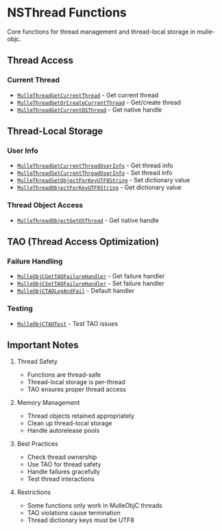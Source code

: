 # NSThread Functions

Core functions for thread management and thread-local storage in mulle-objc.

## Thread Access

### Current Thread
- [`MulleThreadGetCurrentThread`](https://www.perplexity.ai/search?q=Please+create+some+detailed+API+documentation+for+the+function+MulleThreadGetCurrentThread+of+the+MulleObjC+project+https://github.com/mulle-objc/MulleObjC.+You+will+find+source+code+probably+at+https://github.com/mulle-objc/MulleObjC/blob/master/src/class/NSThread.m+and+the+header+at+https://github.com/mulle-objc/MulleObjC/blob/master/src/class/NSThread.h+and+there+may+also+be+tests+for+it+in+the+test/+folder) - Get current thread
- [`MulleThreadGetOrCreateCurrentThread`](https://www.perplexity.ai/search?q=Please+create+some+detailed+API+documentation+for+the+function+MulleThreadGetOrCreateCurrentThread+of+the+MulleObjC+project+https://github.com/mulle-objc/MulleObjC.+You+will+find+source+code+probably+at+https://github.com/mulle-objc/MulleObjC/blob/master/src/class/NSThread.m+and+the+header+at+https://github.com/mulle-objc/MulleObjC/blob/master/src/class/NSThread.h+and+there+may+also+be+tests+for+it+in+the+test/+folder) - Get/create thread
- [`MulleThreadGetCurrentOSThread`](https://www.perplexity.ai/search?q=Please+create+some+detailed+API+documentation+for+the+function+MulleThreadGetCurrentOSThread+of+the+MulleObjC+project+https://github.com/mulle-objc/MulleObjC.+You+will+find+source+code+probably+at+https://github.com/mulle-objc/MulleObjC/blob/master/src/class/NSThread.m+and+the+header+at+https://github.com/mulle-objc/MulleObjC/blob/master/src/class/NSThread.h+and+there+may+also+be+tests+for+it+in+the+test/+folder) - Get native handle

## Thread-Local Storage

### User Info
- [`MulleThreadGetCurrentThreadUserInfo`](https://www.perplexity.ai/search?q=Please+create+some+detailed+API+documentation+for+the+function+MulleThreadGetCurrentThreadUserInfo+of+the+MulleObjC+project+https://github.com/mulle-objc/MulleObjC.+You+will+find+source+code+probably+at+https://github.com/mulle-objc/MulleObjC/blob/master/src/class/NSThread.m+and+the+header+at+https://github.com/mulle-objc/MulleObjC/blob/master/src/class/NSThread.h+and+there+may+also+be+tests+for+it+in+the+test/+folder) - Get thread info
- [`MulleThreadSetCurrentThreadUserInfo`](https://www.perplexity.ai/search?q=Please+create+some+detailed+API+documentation+for+the+function+MulleThreadSetCurrentThreadUserInfo+of+the+MulleObjC+project+https://github.com/mulle-objc/MulleObjC.+You+will+find+source+code+probably+at+https://github.com/mulle-objc/MulleObjC/blob/master/src/class/NSThread.m+and+the+header+at+https://github.com/mulle-objc/MulleObjC/blob/master/src/class/NSThread.h+and+there+may+also+be+tests+for+it+in+the+test/+folder) - Set thread info
- [`MulleThreadSetObjectForKeyUTF8String`](https://www.perplexity.ai/search?q=Please+create+some+detailed+API+documentation+for+the+function+MulleThreadSetObjectForKeyUTF8String+of+the+MulleObjC+project+https://github.com/mulle-objc/MulleObjC.+You+will+find+source+code+probably+at+https://github.com/mulle-objc/MulleObjC/blob/master/src/class/NSThread.m+and+the+header+at+https://github.com/mulle-objc/MulleObjC/blob/master/src/class/NSThread.h+and+there+may+also+be+tests+for+it+in+the+test/+folder) - Set dictionary value
- [`MulleThreadObjectForKeyUTF8String`](https://www.perplexity.ai/search?q=Please+create+some+detailed+API+documentation+for+the+function+MulleThreadObjectForKeyUTF8String+of+the+MulleObjC+project+https://github.com/mulle-objc/MulleObjC.+You+will+find+source+code+probably+at+https://github.com/mulle-objc/MulleObjC/blob/master/src/class/NSThread.m+and+the+header+at+https://github.com/mulle-objc/MulleObjC/blob/master/src/class/NSThread.h+and+there+may+also+be+tests+for+it+in+the+test/+folder) - Get dictionary value

### Thread Object Access
- [`MulleThreadObjectGetOSThread`](https://www.perplexity.ai/search?q=Please+create+some+detailed+API+documentation+for+the+function+MulleThreadObjectGetOSThread+of+the+MulleObjC+project+https://github.com/mulle-objc/MulleObjC.+You+will+find+source+code+probably+at+https://github.com/mulle-objc/MulleObjC/blob/master/src/class/NSThread.m+and+the+header+at+https://github.com/mulle-objc/MulleObjC/blob/master/src/class/NSThread.h+and+there+may+also+be+tests+for+it+in+the+test/+folder) - Get native handle

## TAO (Thread Access Optimization)

### Failure Handling
- [`MulleObjCGetTAOFailureHandler`](https://www.perplexity.ai/search?q=Please+create+some+detailed+API+documentation+for+the+function+MulleObjCGetTAOFailureHandler+of+the+MulleObjC+project+https://github.com/mulle-objc/MulleObjC.+You+will+find+source+code+probably+at+https://github.com/mulle-objc/MulleObjC/blob/master/src/class/NSThread.m+and+the+header+at+https://github.com/mulle-objc/MulleObjC/blob/master/src/class/NSThread.h+and+there+may+also+be+tests+for+it+in+the+test/+folder) - Get failure handler
- [`MulleObjCSetTAOFailureHandler`](https://www.perplexity.ai/search?q=Please+create+some+detailed+API+documentation+for+the+function+MulleObjCSetTAOFailureHandler+of+the+MulleObjC+project+https://github.com/mulle-objc/MulleObjC.+You+will+find+source+code+probably+at+https://github.com/mulle-objc/MulleObjC/blob/master/src/class/NSThread.m+and+the+header+at+https://github.com/mulle-objc/MulleObjC/blob/master/src/class/NSThread.h+and+there+may+also+be+tests+for+it+in+the+test/+folder) - Set failure handler
- [`MulleObjCTAOLogAndFail`](https://www.perplexity.ai/search?q=Please+create+some+detailed+API+documentation+for+the+function+MulleObjCTAOLogAndFail+of+the+MulleObjC+project+https://github.com/mulle-objc/MulleObjC.+You+will+find+source+code+probably+at+https://github.com/mulle-objc/MulleObjC/blob/master/src/class/NSThread.m+and+the+header+at+https://github.com/mulle-objc/MulleObjC/blob/master/src/class/NSThread.h+and+there+may+also+be+tests+for+it+in+the+test/+folder) - Default handler

### Testing
- [`MulleObjCTAOTest`](https://www.perplexity.ai/search?q=Please+create+some+detailed+API+documentation+for+the+function+MulleObjCTAOTest+of+the+MulleObjC+project+https://github.com/mulle-objc/MulleObjC.+You+will+find+source+code+probably+at+https://github.com/mulle-objc/MulleObjC/blob/master/src/class/NSThread.m+and+the+header+at+https://github.com/mulle-objc/MulleObjC/blob/master/src/class/NSThread.h+and+there+may+also+be+tests+for+it+in+the+test/+folder) - Test TAO issues

## Important Notes

1. Thread Safety
   - Functions are thread-safe
   - Thread-local storage is per-thread
   - TAO ensures proper thread access

2. Memory Management
   - Thread objects retained appropriately
   - Clean up thread-local storage
   - Handle autorelease pools

3. Best Practices
   - Check thread ownership
   - Use TAO for thread safety
   - Handle failures gracefully
   - Test thread interactions

4. Restrictions
   - Some functions only work in MulleObjC threads
   - TAO violations cause termination
   - Thread dictionary keys must be UTF8

